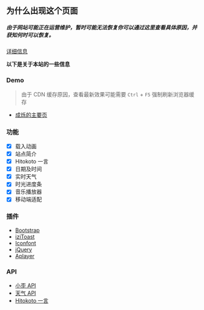 <p>
<strong><h2>为什么出现这个页面 </h2></strong>
</p>

<h5>由于网站可能正在运营维护，暂时可能无法恢复你可以通过这里查看具体原因，并获知何时可以恢复。</h5>
<a href="https://txc.qq.com/products/671005">详细信息</a>
<br>


<strong>以下是关于本站的一些信息</strong>
<br>




### Demo
>由于 CDN 缓存原因，查看最新效果可能需要 `Ctrl` + `F5` 强制刷新浏览器缓存

- [成烁的主要页](https://chengshuo11.github.io/)

### 功能

- [x] 载入动画
- [x] 站点简介
- [x] Hitokoto 一言
- [x] 日期及时间
- [x] 实时天气
- [x] 时光进度条
- [x] 音乐播放器
- [x] 移动端适配

### 插件

* [Bootstrap](https://getbootstrap.com/)
* [iziToast](https://izitoast.marcelodolza.com/)
* [Iconfont](https://www.iconfont.cn/)
* [jQuery](https://jquery.com/)
* [Aplayer](https://aplayer.js.org/)

### API

* [小歪 API](https://api.ixiaowai.cn/)
* [天气 API](https://www.tianqiapi.com/)
* [Hitokoto 一言](https://hitokoto.cn/)

